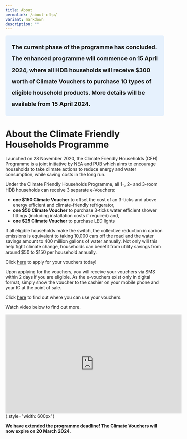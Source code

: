 ```yaml
---
title: About
permalink: /about-cfhp/
variant: markdown
description: ""
---
```

  <style> .light-blue-box { background-color: #E6F1FD; padding: 20px; border-radius: 5px; font-weight: bold; font-size: 18px; line-height: 2;} </style>   <div class="light-blue-box"> The current phase of the programme has concluded. The enhanced programme will commence on 15 April 2024, where all HDB households will receive $300 worth of Climate Vouchers to purchase 10 types of eligible household products. More details will be available from 15 April 2024. </div>  

# About the Climate Friendly Households Programme


Launched on 28 November 2020, the Climate Friendly Households (CFH) Programme is a joint initiative by NEA and PUB which aims to encourage households to take climate actions to reduce energy and water consumption, while saving costs in the long run.

Under the Climate Friendly Households Programme, all 1-, 2- and 3-room HDB households can receive 3 separate e-Vouchers:
- **one $150 Climate Voucher** to offset the cost of an 3-ticks and above energy efficient and climate-friendly refrigerator,
- **one $50 Climate Voucher** to purchase 3-ticks water efficient shower fittings (including installation costs if required) and,
- **one $25 Climate Voucher** to purchase LED lights

If all eligible households make the switch, the collective reduction in carbon emissions is equivalent to taking 10,000 cars off the road and the water savings amount to 400 million gallons of water annually. Not only will this help fight climate change, households can benefit from utility savings from around $50 to $150 per household annually.

Click [here](https://go.gov.sg/register-cfhp-vouchers) to apply for your vouchers today! 

Upon applying for the vouchers, you will receive your vouchers via SMS within 2 days if you are eligible. As the e-vouchers exist only in digital format, simply show the voucher to the cashier on your mobile phone and your IC at the point of sale. 

Click [here](https://www.climate-friendly-households.gov.sg/retailers/list-of-retailers/) to find out where you can use your vouchers. 

Watch video below to find out more.

<iframe width="560" height="315" src="https://www.youtube.com/embed/wZbvUokJTNI" frameborder="0" allow="accelerometer; autoplay; clipboard-write; encrypted-media; gyroscope; picture-in-picture" allowfullscreen=""></iframe> {:style="width: 600px"}

**We have extended the programme deadline! The Climate Vouchers will now expire on 20 March 2024.**